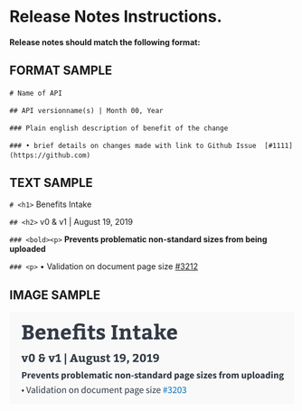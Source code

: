 # Release Notes Instructions.

#### Release notes should match the following format:

## FORMAT SAMPLE
`# Name of API`

`## API versionname(s) | Month 00, Year`

`### Plain english description of benefit of the change`

`### • brief details on changes made with link to Github Issue  [#1111](https://github.com)`

## TEXT SAMPLE
`# <h1>` Benefits Intake

`## <h2>` v0 & v1 | August 19, 2019

`### <bold><p>` **Prevents problematic non-standard sizes from being uploaded**

`### <p>` • Validation on document page size [#3212](https://github.com/department-of-veterans-affairs/vets-api/pull/3213)

## IMAGE SAMPLE
![Image description](releaseNotesFormat.png)
